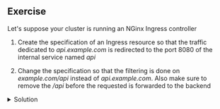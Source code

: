 

## Exercise

Let's suppose your cluster is running an NGinx Ingress controller

1. Create the specification of an Ingress resource so that the traffic dedicated to *api.example.com* is redirected to the port 8080 of the internal service named *api*

2. Change the specification so that the filtering is done on *example.com/api* instead of *api.example.com*. Also make sure to remove the */api* before the requested is forwarded to the backend

<details>
  <summary markdown="span">Solution</summary>

1. Create the specification of an Ingress resource so that the traffic dedicated to *api.example.com* is redirected to the port 8080 of the internal service named *api*

```
apiVersion: networking.k8s.io/v1
kind: Ingress
metadata:
  name: ingress
spec:
  ingressClassName: nginx
  rules:
  - host: api.example.com
    http:
      paths:
      - path: /
        pathType: Prefix
        backend:
          service:
            name: api
            port:
              number: 8080
```

2. Change the specification so that the filtering is done on *example.com/api* instead of *api.example.com*. Also make sure to remove the */api* before the requested is forwarded to the backend

```
apiVersion: networking.k8s.io/v1
kind: Ingress
metadata:
  name: nginx-ngress
  annotations:
    nginx.ingress.kubernetes.io/rewrite-target: /
spec:
  ingressClassName: nginx
  rules:
  - http:
      paths:
      - path: /api
        pathType: Prefix
        backend:
          service:
            name: api
            port:
              number: 8080
```

</details>

